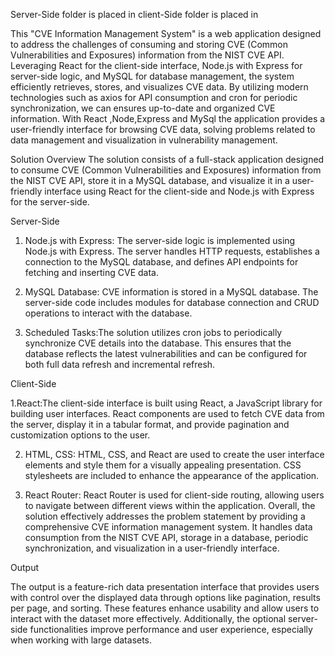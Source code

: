 Server-Side folder is placed in 
client-Side folder is placed in 

This "CVE Information Management System" is a web application designed to address the challenges of consuming and storing CVE (Common Vulnerabilities and Exposures) information from the NIST CVE API. Leveraging React for the client-side interface, Node.js with Express for server-side logic, and MySQL for database management, the system efficiently retrieves, stores, and visualizes CVE data. By utilizing modern technologies such as axios for API consumption and cron for periodic synchronization, we can ensures up-to-date and organized CVE information. With React ,Node,Express and MySql the application provides a user-friendly interface for browsing CVE data, solving problems related to data management and visualization in vulnerability  management.

Solution Overview
The solution consists of a full-stack application designed to consume CVE (Common Vulnerabilities and Exposures) information from the NIST CVE API, store it in a MySQL database, and visualize it in a user-friendly interface using React for the client-side and Node.js with Express for the server-side.

Server-Side 

1. Node.js with Express: The server-side logic is implemented using Node.js with Express. The server handles HTTP requests, establishes a connection to the MySQL database, and defines API endpoints for fetching and inserting CVE data.

2. MySQL Database: CVE information is stored in a MySQL database. The server-side code includes modules for database connection and CRUD operations to interact with the database.

3. Scheduled Tasks:The solution utilizes cron jobs to periodically synchronize CVE details into the database. This ensures that the database reflects the latest vulnerabilities and can be configured for both full data refresh and incremental refresh.

Client-Side

1.React:The client-side interface is built using React, a JavaScript library for building user interfaces. React components are used to fetch CVE data from the server, display it in a tabular format, and provide pagination and customization options to the user.

2. HTML, CSS: HTML, CSS, and React are used to create the user interface elements and style them for a visually appealing presentation. CSS stylesheets are included to enhance the appearance of the application.

3. React Router: React Router is used for client-side routing, allowing users to navigate between different views within the application.
Overall, the solution effectively addresses the problem statement by providing a comprehensive CVE information management system. It handles data consumption from the NIST CVE API, storage in a database, periodic synchronization, and visualization in a user-friendly interface.

Output

The output is a feature-rich data presentation interface that provides users with control over the displayed data through options like pagination, results per page, and sorting.
These features enhance usability and allow users to interact with the dataset more effectively. 
Additionally, the optional server-side functionalities improve performance and user experience, especially when working with large datasets.

